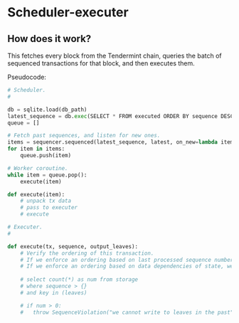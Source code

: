Scheduler-executer
==================

## How does it work?

This fetches every block from the Tendermint chain, queries the batch of sequenced transactions for that block, and then executes them.

Pseudocode:

```py
# Scheduler.
# 

db = sqlite.load(db_path)
latest_sequence = db.exec(SELECT * FROM executed ORDER BY sequence DESC LIMIT 1)[0].sequence
queue = []

# Fetch past sequences, and listen for new ones.
items = sequencer.sequenced(latest_sequence, latest, on_new=lambda item: queue.push(item))
for item in items:
    queue.push(item)

# Worker coroutine.
while item = queue.pop():
    execute(item)

def execute(item):
    # unpack tx data
    # pass to executer
    # execute
```


```py
# Executer.
# 

def execute(tx, sequence, output_leaves):
    # Verify the ordering of this transaction.
    # If we enforce an ordering based on last processed sequence number, the VM executer is constrained to executing each transaction serially. 
    # If we enforce an ordering based on data dependencies of state, we can execute non-overlapping transactions in parallel.
    
    # select count(*) as num from storage
    # where sequence > {}
    # and key in (leaves)

    # if num > 0:
    #   throw SequenceViolation("we cannot write to leaves in the past")
```